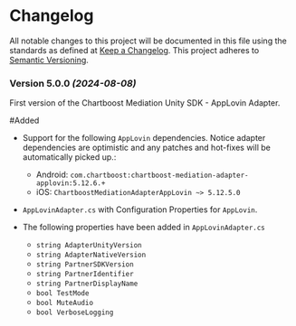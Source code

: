 # Changelog
All notable changes to this project will be documented in this file using the standards as defined at [Keep a Changelog](https://keepachangelog.com/en/1.0.0/). This project adheres to [Semantic Versioning](https://semver.org/spec/v2.0.0).

### Version 5.0.0 *(2024-08-08)*

First version of the Chartboost Mediation Unity SDK - AppLovin Adapter.

#Added
- Support for the following `AppLovin` dependencies. Notice adapter dependencies are optimistic and any patches and hot-fixes will be automatically picked up.:
    * Android: `com.chartboost:chartboost-mediation-adapter-applovin:5.12.6.+`
    * iOS: `ChartboostMediationAdapterAppLovin ~> 5.12.5.0`
    
- `AppLovinAdapter.cs` with Configuration Properties for `AppLovin`.
- The following properties have been added in `AppLovinAdapter.cs`
    * `string AdapterUnityVersion`
    * `string AdapterNativeVersion`
    * `string PartnerSDKVersion`
    * `string PartnerIdentifier`
    * `string PartnerDisplayName`
    * `bool TestMode`
    * `bool MuteAudio`
    * `bool VerboseLogging`